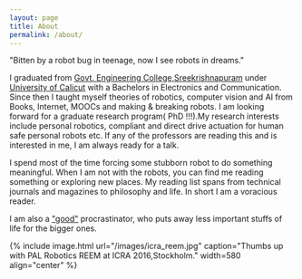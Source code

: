 ```yaml
---
layout: page
title: About
permalink: /about/
---
```




"Bitten by a robot bug in teenage, now I see robots in dreams."

I graduated from [Govt. Engineering College,Sreekrishnapuram](http://www.gecskp.ac.in) under [University of Calicut](http://www.universityofcalicut.info/) with a Bachelors in Electronics and Communication. Since then I taught myself theories of robotics, computer vision and AI from  Books, Internet, MOOCs and making & breaking robots. I am looking forward for a graduate research program( PhD !!!).My research interests include personal robotics, compliant and direct drive actuation for human safe personal robots etc. If any of the professors are reading this and is interested in me, I am always ready for a talk.

I spend most of the time forcing some stubborn robot to do something meaningful. When I am not with the robots, you can find me reading something or exploring new places.  My reading list spans from technical journals and magazines to philosophy and life. In short I am a voracious reader.

 I am also a  ["good"](http://paulgraham.com/procrastination.html) procrastinator, who puts away less important stuffs of life for the bigger ones. 

{% include image.html url="/images/icra_reem.jpg" caption="Thumbs up with PAL Robotics REEM at ICRA 2016,Stockholm." width=580 align="center" %}
